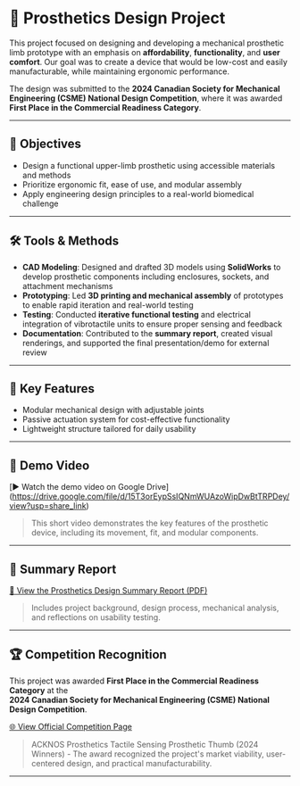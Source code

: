 # 🦾 Prosthetics Design Project

This project focused on designing and developing a mechanical prosthetic limb prototype with an emphasis on **affordability**, **functionality**, and **user comfort**. Our goal was to create a device that would be low-cost and easily manufacturable, while maintaining ergonomic performance.

The design was submitted to the **2024 Canadian Society for Mechanical Engineering (CSME) National Design Competition**, where it was awarded **First Place in the Commercial Readiness Category**.

---

## 🔧 Objectives
- Design a functional upper-limb prosthetic using accessible materials and methods
- Prioritize ergonomic fit, ease of use, and modular assembly
- Apply engineering design principles to a real-world biomedical challenge

---

## 🛠️ Tools & Methods
- **CAD Modeling**: Designed and drafted 3D models using **SolidWorks** to develop prosthetic components including enclosures, sockets, and attachment mechanisms
- **Prototyping**: Led **3D printing and mechanical assembly** of prototypes to enable rapid iteration and real-world testing
- **Testing**: Conducted **iterative functional testing** and electrical integration of vibrotactile units to ensure proper sensing and feedback
- **Documentation**: Contributed to the **summary report**, created visual renderings, and supported the final presentation/demo for external review

---

## 📐 Key Features
- Modular mechanical design with adjustable joints
- Passive actuation system for cost-effective functionality
- Lightweight structure tailored for daily usability

---

## 🎥 Demo Video

[▶️ Watch the demo video on Google Drive] (https://drive.google.com/file/d/15T3orEypSsIQNmWUAzoWipDwBtTRPDey/view?usp=share_link)

> This short video demonstrates the key features of the prosthetic device, including its movement, fit, and modular components.

---

## 📄 Summary Report

[📘 View the Prosthetics Design Summary Report (PDF)](./CSME_Report.pdf)

> Includes project background, design process, mechanical analysis, and reflections on usability testing.


---

## 🏆 Competition Recognition

This project was awarded **First Place in the Commercial Readiness Category** at the  
**2024 Canadian Society for Mechanical Engineering (CSME) National Design Competition**.

[🌐 View Official Competition Page](https://csme-ndc.ca/previous-submissions/)

> ACKNOS Prosthetics Tactile Sensing Prosthetic Thumb (2024 Winners) - The award recognized the project's market viability, user-centered design, and practical manufacturability.

---
